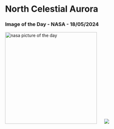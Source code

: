 # North Celestial Aurora
### Image of the Day - NASA - 18/05/2024
<img src="https://apod.nasa.gov/apod/image/2405/AuroraStartrails_chiragupreti1024.jpg" alt="nasa picture of the day" width="300"/>&nbsp; &nbsp; &nbsp; <img src="https://github-readme-streak-stats.herokuapp.com/?user=tempo-riz&theme=synthwave" >



  
